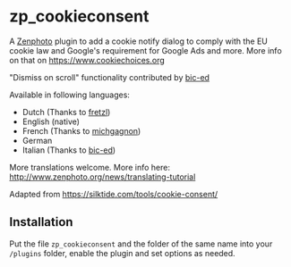 # zp_cookieconsent

A [Zenphoto](http://www.zenphoto.org) plugin to add a cookie notify dialog to comply with the EU cookie law and 
Google's requirement for Google Ads and more. More info on that on https://www.cookiechoices.org

"Dismiss on scroll" functionality contributed by [bic-ed](https://github.com/bic-ed)

Available in following languages:

- Dutch (Thanks to [fretzl](https://github.com/fretzl))
- English (native)
- French (Thanks to [michgagnon](https://github.com/michgagnon))
- German
- Italian (Thanks to [bic-ed](https://github.com/bic-ed))

More translations welcome. More info here: http://www.zenphoto.org/news/translating-tutorial

Adapted from https://silktide.com/tools/cookie-consent/

## Installation

Put the file `zp_cookieconsent` and the folder of the same name into your `/plugins` folder, enable the plugin and set options as needed.
